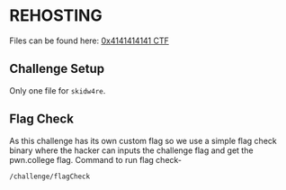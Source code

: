 # REHOSTING

Files can be found here: [0x4141414141 CTF](https://github.com/sajjadium/ctf-archives/tree/main/ctfs/0x41414141/2021/rev/Ware)

## Challenge Setup
Only one file for `skidw4re`.

## Flag Check
As this challenge has its own custom flag so we use a simple flag check binary where the hacker can inputs the challenge flag and get the pwn.college flag.
Command to run flag check-
```
/challenge/flagCheck
```